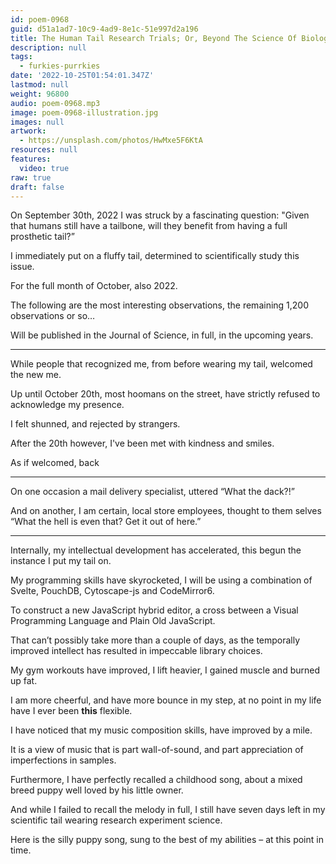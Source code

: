 ```yaml
---
id: poem-0968
guid: d51a1ad7-10c9-4ad9-8e1c-51e997d2a196
title: The Human Tail Research Trials; Or, Beyond The Science Of Biology
description: null
tags:
  - furkies-purrkies
date: '2022-10-25T01:54:01.347Z'
lastmod: null
weight: 96800
audio: poem-0968.mp3
image: poem-0968-illustration.jpg
images: null
artwork:
  - https://unsplash.com/photos/HwMxe5F6KtA
resources: null
features:
  video: true
raw: true
draft: false
---
```


On September 30th, 2022 I was struck by a fascinating question:
"Given that humans still have a tailbone, will they benefit from having a full prosthetic  tail?”

I immediately put on a fluffy tail,
determined to scientifically study this issue.

For the full month of October,
also 2022.

The following are the most interesting observations,
the remaining 1,200 observations or so…

Will be published in the Journal of Science,
in full, in the upcoming years.

---

While people that recognized me,
from before wearing my tail, welcomed the new me.

Up until October 20th, most hoomans on the street,
have strictly refused to acknowledge my presence.

I felt shunned,
and rejected by strangers.

After the 20th however,
I've been met with kindness and smiles.

As if welcomed,
back

---

On one occasion a mail delivery specialist,
uttered “What the dack?!”

And on another, I am certain, local store employees,
thought to them selves “What the hell is even that? Get it out of here.”

---

Internally, my intellectual development has accelerated,
this begun the instance I put my tail on.

My programming skills have skyrocketed,
I will be using a combination of Svelte, PouchDB, Cytoscape-js and CodeMirror6.

To construct a new JavaScript hybrid editor,
a cross between a Visual Programming Language and Plain Old JavaScript.

That can’t possibly take more than a couple of days,
as the temporally improved intellect has resulted in impeccable library choices.

My gym workouts have improved,
I lift heavier, I gained muscle and burned up fat.

I am more cheerful, and have more bounce in my step,
at no point in my life have I ever been __this__ flexible.

I have noticed that my music composition skills,
have improved by a mile.

It is a view of music that is part wall-of-sound,
and part appreciation of imperfections in samples.

Furthermore, I have perfectly recalled a childhood song,
about a mixed breed puppy well loved by his little owner.

And while I failed to recall the melody in full,
I still have seven days left in my scientific tail wearing research experiment science.

Here is the silly puppy song,
sung to the best of my abilities – at this point in time.
